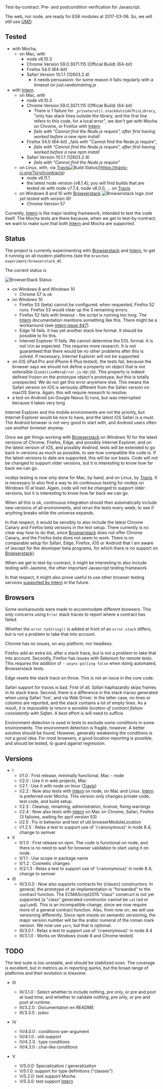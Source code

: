 Test-by-contract. Pre- and postcondition verification for Javascript.

The web, nor node, are ready for ES6 modules at 2017-03-06.
So, we will still use [UMD].

## Tested

* with Mocha,
  * on Mac, with
    * node v6.10.3
    * Chrome Version 59.0.3071.115 (Official Build) (64-bit)
    * Firefox 54.0 (64-bit)
    * Safari Version 10.1.1 (12603.2.4)
      * it needs persuasion: for some reason it fails regularly with a timeout on just.randomstring.js
* with [Intern]
  * on Mac, with
    * node v6.10.3
    * Chrome Version 59.0.3071.115 (Official Build) (64-bit)
      * There is 1 failure for `_private/util.stackOutsideThisLibrary`,
        "only has stack lines outside the library, and the first line refers to this code, for a local error", we don't
        get with Mocha on Chrome, or Firefox with [Intern]
      * _fails with "Cannot find the Node.js require", after first having worked before a new npm install_
    * Firefox 54.0 (64-bit) \_fails with "Cannot find the Node.js require",
      * _fails with "Cannot find the Node.js require", after first having worked before a new npm install_
    * Safari Version 10.1.1 (12603.2.4)
      * _fails with "Cannot find the Node.js require"_
  * on Linux, with, via [Travis]![Build Status](https://travis-ci.org/Toryt/contracts.svg?branch=master)](https://travis-ci.org/Toryt/contracts)
    * node v6.11.1
    * the latest node version (v8.1.4); you will find builds that are tested ok with node v7.7.4, node v8.0.0, …
      on [Travis]
  * on Windows 8 and 10 with [Browserstack] ![Browserstack logo] _(not yet tested with version III)_
    * Chrome Version 57

Currently, [Intern] is the major testing framework, intended to test the code itself.
The Mocha tests are there because, when we get to test-by-contract, we want to make sure that both [Intern] and
Mocha are supported.

## Status

The project is currently experimenting with [Browserstack] and [Intern], to get it running on all modern platforms
(see the `branches experiment/browserstack_#`).

The current status is

![BrowserStack Status]

* on Windows 8 and Windows 10
  * Chrome 57 is ok
* on Windows 10
  * Firefox 53 (beta) cannot be configured; when requested, Firefox 52 runs. Firefox 53 would clear up the 3
    remaining errors.
  * Firefox 52 fails with timeout - the script is running too long. The [Intern] documentation mentions something
    like this. There might be a workaround (see [intern issue 447]).
  * Edge 14 fails. It has yet another stack line format. It should be possible to fix this.
  * Internet Explorer 11 fails. We cannot determine the EOL format. It is not \r\n as expected. This requires more
    research. It is not guaranteed that there would be no other problems after this is solved. If necessary,
    Internet Explorer will not be supported.
* on iOS (iPad Pro and iPhone 6 Plus tested), the tests fail, because the browser says we should not
  define a property on object that is not extensible (`ConditionMetaError.js:68:26`). This property is indeed defined
  frozen on the prototype object's prototype, but this is totally unexpected. We do not get this error anywhere else.
  This means the Safari version on iOS is seriously different from the Safari version on macOS Sierra. Again,
  this will require research to resolve.
* a test on Android (on Google Nexus 5) runs, but was interrupted because it takes very long

Internet Explorer and the mobile environments are not the priority, but Internet Explorer would be nice to have,
and the latest iOS Safari is a must. The Android browser is not very good to start with, and Android users often
use another browser anyway.

Once we get things working with [Browserstack] on Windows 10 for the latest versions of Chrome, Firefox, Edge,
and possibly Internet Explorer, and on the latest version of iOS, and possibly Android, tests will be extended to
go back in versions as much as possible, to see how compatible the code is. If the latest versions to date are
supported, this will be our basis. Code will not be changed to support older versions, but it is interesting to
know how far back we can go.

nodejs testing is now only done for Mac, by hand, and on Linux, by [Travis]. It is necessary to also find a way to
do continuous testing for nodejs on Windows 10 at least. Again, code will not be changed to support older versions,
but it is interesting to know how far back we can go.

When all this is ok, continuous integration should then automatically include new versions of all environments,
and rerun the tests every week, to see if anything breaks while the universe expands.

In that respect, it would be sensibly to also include the latest Chrome Canary and Firefox beta versions in the
test setup. There currently is no clear way how to do that, since [Browserstack] does not offer Chrome Canary, and
the Firefox beta does not seem to work. There is no comparable setup for Safari, Edge, Firefox, iOS or Android that
I am aware of (except for the developer beta programs, for which there is no support on [Browserstack]).

When we get to test-by-contract, it might be interesting to also include testing with Jasmine, the other important
Javascript testing framework.

In that respect, it might also prove useful to use other browser testing services [supported by Intern] in the future.

## Browsers

Some workarounds were made to accommodate different browsers. This only concerns using `Error` stack traces
to report where a contract has failed.

Whether the `error.toString()` is added at front of an `error.stack` differs, but is not a problem to take that into
account.

Chrome has no issues, on any platform, nor headless.

Firefox add an extra `EOL` after a stack trace, but is not a problem to take that into account.
Secondly, Firefox has issues with Selenium for remote tests. This requires the addition of `--async-polling false`
when doing automated, Browserstack tests.

Edge resets the stack trace on throw. This is not an issue in the core code.

Safari support for traces is bad. First of all, Safari haphazardly skips frames in its stack trace.
Second, there is a difference in the stack traces generated when using Safari 'live', and via Web Driver.
In the latter case, no lines or columns are reported, and the stack contains a lot of empty lines.
As a result, _it is impossible to return a sensible location of contract failure consistently with Safari_.
A best effort is will need to suffice.

Environment detection is used in tests to exclude some conditions in some environments.
The environment detection is fragile, however. A better solution should be found. However,
generally weakening the conditions is not a good idea. For most browsers, a good location reporting
is possible, and should be tested, to guard against regression.

## Versions

* I
  * I/1.0 : First release, minimally functional, Mac - node
  * I/2.0 : Use it in web projects, Mac
  * I/2.1 : Use it with node on linux ([Travis])
  * I/2.2 : Now also tests with [Intern] on node, on Mac and Linux.
    [Intern] is preferred over Mocha. This version only changes private code,
    test code, and build setup.
  * I/2.3 : Cleanup, renaming, administration, license, fixing warnings
  * I/2.4 : Now also tests with [Intern] on Mac on Chrome, Safari,
    Firefox (3 failures, waiting for april version 53)
  * I/2.5 : Fix in behavior and test of util.browserModuleLocation
  * I/1.2.5 : Relax a test to support use of '(<anonymous)' in node 8.4; change to semver
* II
  * II/1.0 : First release on npm. The code is functional on node, and there is no need to wait for browser
    validation to start using it on node.
  * II/1.1 : Use scope in package name
  * II/1.2 : Cosmetic changes
  * II/2.1.3 : Relax a test to support use of '(<anonymous)' in node 8.4; change to semver
* III
  * III/3.0.0 : Now also supports contracts for (classic) constructors. In general, the prototype of an implementation
    is "forwarded" to the contract function. The ECMAScript2015 "class" construct is not yet supported
    (a "class" generated constructor cannot be `call`ed or `apply`ed). This is an incompatible change,
    since we now require more of a general contract function.
    Also, from now on, we will use versioning differently. Since npm insists on semantic versioning,
    the major version number will be the arabic numeral of the roman mark version.
    We now use `yarn`, but that is optional.
  * III/3.0.1 : Relax a test to support use of '(<anonymous)' in node 8.4
  * III/3.1.0 : Works on Windows (node 8 and Chrome tested)

## TODO

The test suite is too unstable, and should be stabilized soon. The coverage is excellent, but in metrics as in
reporting quirks, but the broad range of platforms and their evolution is tiresome.

* III
  * III/3.1.0 : Select whether to include nothing, pre only, or pre and post at load time, and whether to validate
    nothing, pre only, or pre and post at runtime.
  * III/3.2.0 : Documentation en README
  * III/3.3.0 : jsdoc
* IV
  * IV/4.0.0 : conditions-per-argument
  * IV/4.1.0 : old-support
  * IV/4.2.0 : type conditions
  * IV/4.3.0 : chai-like conditions
* V

  * V/5.0.0: Specialization / generalization
  * V/5.1.0: support for type definitions ("classes")
  * V/5.2.0: test support Mocha
  * V/5.3.0: test support [Intern]

[umd]: http://davidbcalhoun.com/2014/what-is-amd-commonjs-and-umd/
[travis]: https://travis-ci.org/Toryt/contracts
[intern issue 447]: https://github.com/theintern/intern/issues/477
[intern]: https://theintern.github.io
[browserstack]: https://www.browserstack.com/
[supported by intern]: https://theintern.github.io/intern/#hosted-selenium
[browserstack logo]: https://www.browserstack.com/images/mail/browserstack-logo-footer.png
[browserstack status]: https://www.browserstack.com/automate/badge.svg?badge_key=aEZaaFphdUw4L0p1Wk1RZHRhdGk5OEFlYmlsVlVtWDgwb2JTT1R2WnRBST0tLWVaamdQdWszYzFwbXNad2Mrd1JuaFE9PQ==--02f4bb9220a2c3ad513a12c26c9a45345584f230
